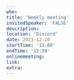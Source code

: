 ```yaml
---
who: 
title: 'Weekly meeting'
invitedSpeaker: 'FALSE'
description: 
location: 'Discord'
date: 2021-12-10
startTime: '11:00'
endTime: '12:30'
onlinemeeting: 
link: 
extra: 
---
```

